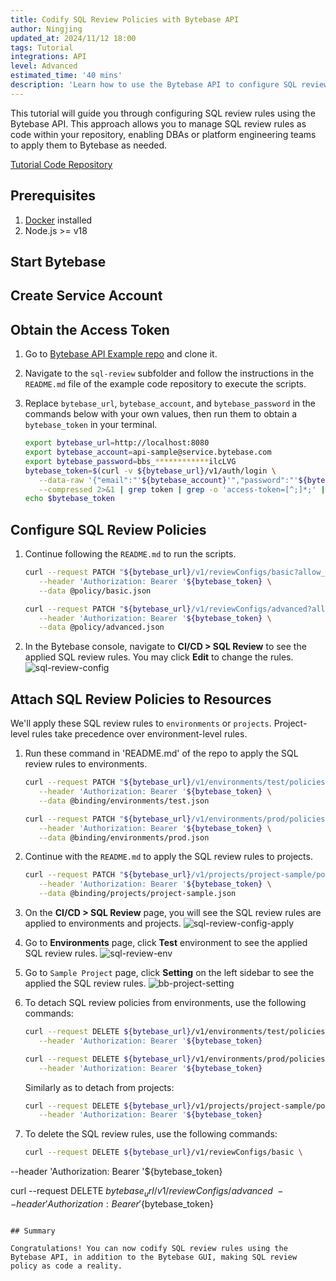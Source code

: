```yaml
---
title: Codify SQL Review Policies with Bytebase API
author: Ningjing
updated_at: 2024/11/12 18:00
tags: Tutorial
integrations: API
level: Advanced
estimated_time: '40 mins'
description: 'Learn how to use the Bytebase API to configure SQL review rules in Bytebase'
---
```


<IncludeBlock url="/docs/share/tutorials/api-preface"></IncludeBlock>

This tutorial will guide you through configuring SQL review rules using the Bytebase API. This approach allows you to manage SQL review rules as code within your repository, enabling DBAs or platform engineering teams to apply them to Bytebase as needed.

<HintBlock type="info">

[Tutorial Code Repository](https://github.com/bytebase/api-example/tree/main/sql-review)

</HintBlock>

## Prerequisites

1. [Docker](https://www.docker.com/) installed
1. Node.js >= v18

## Start Bytebase

<IncludeBlock url="/docs/share/tutorials/start-bytebase"></IncludeBlock>

## Create Service Account

<IncludeBlock url="/docs/share/tutorials/create-service-account"></IncludeBlock>

## Obtain the Access Token

1. Go to [Bytebase API Example repo](https://github.com/bytebase/api-example) and clone it.

1. Navigate to the `sql-review` subfolder and follow the instructions in the `README.md` file of the example code repository to execute the scripts.
   
1. Replace `bytebase_url`, `bytebase_account`, and `bytebase_password` in the commands below with your own values, then run them to obtain a `bytebase_token` in your terminal.

   ```bash
   export bytebase_url=http://localhost:8080
   export bytebase_account=api-sample@service.bytebase.com
   export bytebase_password=bbs_************ilcLVG
   bytebase_token=$(curl -v ${bytebase_url}/v1/auth/login \
      --data-raw '{"email":"'${bytebase_account}'","password":"'${bytebase_password}'","web":true}' \
      --compressed 2>&1 | grep token | grep -o 'access-token=[^;]*;' | grep -o '[^;]*' | sed 's/access-token=//g; s/;//g')
   echo $bytebase_token
   ```

## Configure SQL Review Policies

1. Continue following the `README.md` to run the scripts.

   ```bash
   curl --request PATCH "${bytebase_url}/v1/reviewConfigs/basic?allow_missing=true&update_mask=rules" \
      --header 'Authorization: Bearer '${bytebase_token} \
      --data @policy/basic.json

   curl --request PATCH "${bytebase_url}/v1/reviewConfigs/advanced?allow_missing=true&update_mask=rules" \
      --header 'Authorization: Bearer '${bytebase_token} \
      --data @policy/advanced.json
   ```

1. In the Bytebase console, navigate to **CI/CD > SQL Review** to see the applied SQL review rules. You may click **Edit** to change the rules.
   ![sql-review-config](/content/docs/tutorials/api-sql-review/sql-review-config.webp)

## Attach SQL Review Policies to Resources

We'll apply these SQL review rules to `environments` or `projects`. Project-level rules take precedence over environment-level rules.

1. Run these command in 'README.md' of the repo to apply the SQL review rules to environments.

   ```bash
   curl --request PATCH "${bytebase_url}/v1/environments/test/policies/tag?allow_missing=true&update_mask=payload" \
      --header 'Authorization: Bearer '${bytebase_token} \
      --data @binding/environments/test.json

   curl --request PATCH "${bytebase_url}/v1/environments/prod/policies/tag?allow_missing=true&update_mask=payload" \
      --header 'Authorization: Bearer '${bytebase_token} \
      --data @binding/environments/prod.json
   ```

1. Continue with the `README.md` to apply the SQL review rules to projects.

   ```bash
   curl --request PATCH "${bytebase_url}/v1/projects/project-sample/policies/tag?allow_missing=true&update_mask=payload" \
      --header 'Authorization: Bearer '${bytebase_token} \
      --data @binding/projects/project-sample.json
   ```

1. On the **CI/CD > SQL Review** page, you will see the SQL review rules are applied to environments and projects.
   ![sql-review-config-apply](/content/docs/tutorials/api-sql-review/sql-review-config-apply.webp)

1. Go to **Environments** page, click **Test** environment to see the applied SQL review rules.
   ![sql-review-env](/content/docs/tutorials/api-sql-review/sql-review-env.webp)

1. Go to `Sample Project` page, click **Setting** on the left sidebar to see the applied the SQL review rules.
   ![bb-project-setting](/content/docs/tutorials/api-sql-review/bb-project-setting.webp)

1. To detach SQL review policies from environments, use the following commands:

   ```bash
   curl --request DELETE ${bytebase_url}/v1/environments/test/policies/tag \
      --header 'Authorization: Bearer '${bytebase_token}

   curl --request DELETE ${bytebase_url}/v1/environments/prod/policies/tag \
      --header 'Authorization: Bearer '${bytebase_token}
   ```

   Similarly as to detach from projects:

   ```bash
   curl --request DELETE ${bytebase_url}/v1/projects/project-sample/policies/tag \
      --header 'Authorization: Bearer '${bytebase_token}
   ```

1. To delete the SQL review rules, use the following commands:

   ```bash
   curl --request DELETE ${bytebase_url}/v1/reviewConfigs/basic \
  --header 'Authorization: Bearer '${bytebase_token}

   curl --request DELETE ${bytebase_url}/v1/reviewConfigs/advanced \
  --header 'Authorization: Bearer '${bytebase_token}
   ```

## Summary

Congratulations! You can now codify SQL review rules using the Bytebase API, in addition to the Bytebase GUI, making SQL review policy as code a reality.
